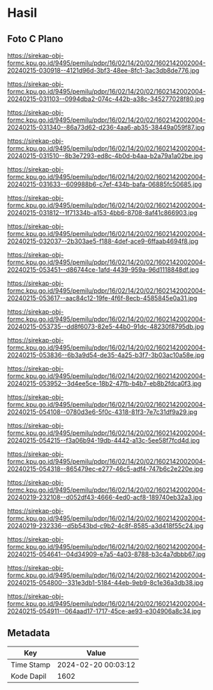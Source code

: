 # Hasil

## Foto C Plano

https://sirekap-obj-formc.kpu.go.id/9495/pemilu/pdpr/16/02/14/20/02/1602142002004-20240215-030918--4121d96d-3bf3-48ee-8fc1-3ac3db8de776.jpg

https://sirekap-obj-formc.kpu.go.id/9495/pemilu/pdpr/16/02/14/20/02/1602142002004-20240215-031103--0994dba2-074c-442b-a38c-345277028f80.jpg

https://sirekap-obj-formc.kpu.go.id/9495/pemilu/pdpr/16/02/14/20/02/1602142002004-20240215-031340--86a73d62-d236-4aa6-ab35-38449a059f87.jpg

https://sirekap-obj-formc.kpu.go.id/9495/pemilu/pdpr/16/02/14/20/02/1602142002004-20240215-031510--8b3e7293-ed8c-4b0d-b4aa-b2a79a1a02be.jpg

https://sirekap-obj-formc.kpu.go.id/9495/pemilu/pdpr/16/02/14/20/02/1602142002004-20240215-031633--609988b6-c7ef-434b-bafa-06885fc50685.jpg

https://sirekap-obj-formc.kpu.go.id/9495/pemilu/pdpr/16/02/14/20/02/1602142002004-20240215-031812--1f71334b-a153-4bb6-8708-8af41c866903.jpg

https://sirekap-obj-formc.kpu.go.id/9495/pemilu/pdpr/16/02/14/20/02/1602142002004-20240215-032037--2b303ae5-f188-4def-ace9-6ffaab4694f8.jpg

https://sirekap-obj-formc.kpu.go.id/9495/pemilu/pdpr/16/02/14/20/02/1602142002004-20240215-053451--d86744ce-1afd-4439-959a-96d1118848df.jpg

https://sirekap-obj-formc.kpu.go.id/9495/pemilu/pdpr/16/02/14/20/02/1602142002004-20240215-053617--aac84c12-19fe-4f6f-8ecb-4585845e0a31.jpg

https://sirekap-obj-formc.kpu.go.id/9495/pemilu/pdpr/16/02/14/20/02/1602142002004-20240215-053735--dd8f6073-82e5-44b0-91dc-48230f8795db.jpg

https://sirekap-obj-formc.kpu.go.id/9495/pemilu/pdpr/16/02/14/20/02/1602142002004-20240215-053836--6b3a9d54-de35-4a25-b3f7-3b03ac10a58e.jpg

https://sirekap-obj-formc.kpu.go.id/9495/pemilu/pdpr/16/02/14/20/02/1602142002004-20240215-053952--3d4ee5ce-18b2-47fb-b4b7-eb8b2fdca0f3.jpg

https://sirekap-obj-formc.kpu.go.id/9495/pemilu/pdpr/16/02/14/20/02/1602142002004-20240215-054108--0780d3e6-5f0c-4318-81f3-7e7c31df9a29.jpg

https://sirekap-obj-formc.kpu.go.id/9495/pemilu/pdpr/16/02/14/20/02/1602142002004-20240215-054215--f3a06b94-19db-4442-a13c-5ee58f7fcd4d.jpg

https://sirekap-obj-formc.kpu.go.id/9495/pemilu/pdpr/16/02/14/20/02/1602142002004-20240215-054318--865479ec-e277-46c5-adf4-747b6c2e220e.jpg

https://sirekap-obj-formc.kpu.go.id/9495/pemilu/pdpr/16/02/14/20/02/1602142002004-20240219-232108--d052df43-4666-4ed0-acf8-189740eb32a3.jpg

https://sirekap-obj-formc.kpu.go.id/9495/pemilu/pdpr/16/02/14/20/02/1602142002004-20240219-232336--d5b543bd-c9b2-4c8f-8585-a3d418f55c24.jpg

https://sirekap-obj-formc.kpu.go.id/9495/pemilu/pdpr/16/02/14/20/02/1602142002004-20240215-054641--04d34909-e7a5-4a03-8788-b3c4a7dbbb67.jpg

https://sirekap-obj-formc.kpu.go.id/9495/pemilu/pdpr/16/02/14/20/02/1602142002004-20240215-054800--331e3db1-5184-44eb-9eb9-8c1e36a3db38.jpg

https://sirekap-obj-formc.kpu.go.id/9495/pemilu/pdpr/16/02/14/20/02/1602142002004-20240215-054911--064aad17-1717-45ce-ae93-e304906a8c34.jpg


## Metadata

| Key        | Value               |
| ---------- | ------------------- |
| Time Stamp | 2024-02-20 00:03:12 |
| Kode Dapil | 1602                |



